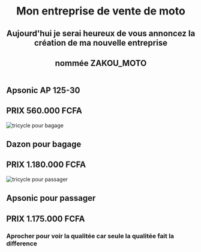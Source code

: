 <!DOCTYPE html>
<html lang="en">
<head>
    <meta charset="UTF-8">
    <meta name="viewport" content="width=device-width, initial-scale=1.0">
    <title>mon projet sur github</title>
</head>
<body style="background-color:vert">
  <center> <h1>Mon entreprise de vente de moto</h1></center>
   <center><h2>Aujourd'hui je serai heureux de vous annoncez la création de ma nouvelle entreprise </h2></center>
   <center><h2>nommée ZAKOU_MOTO</h2></center>
     <img src="https://tse1.mm.bing.net/th/id/OIP._qojHlIbEYqRrVmmRWE8JwHaGk?pid=ImgDet&rs=1" alt="" widht="50px" heigh="60px" >
    <h2>Apsonic AP 125-30 </h2>
    <h2>PRIX 560.000 FCFA </h2>
     <img src="https://media.jumiadeals.com/ci_live/38df99139e60413c57eead2.desktop-gallery-large.jpg" alt="tricycle pour bagage" >
      <h2>Dazon pour bagage </h2>
    <h2>PRIX 1.180.000 FCFA </h2> 
     <img src="https://i.pinimg.com/originals/38/a7/6e/38a76e84b06953e09ec4f0d329843425.jpg" alt="tricycle pour passager" >
      <h2>Apsonic pour passager </h2>
    <h2>PRIX 1.175.000 FCFA </h2>
    <h3>Aprocher pour voir la qualitée car seule la qualitée fait la difference</h3>
   
</body>
</html>
